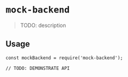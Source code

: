 # `mock-backend`

> TODO: description

## Usage

```
const mockBackend = require('mock-backend');

// TODO: DEMONSTRATE API
```
